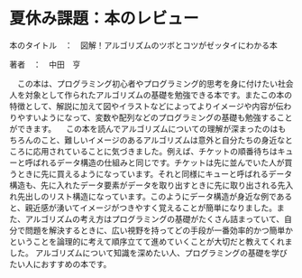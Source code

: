 # 夏休み課題：本のレビュー

本のタイトル　：　図解！アルゴリズムのツボとコツがゼッタイにわかる本

著者　：　中田　亨

　この本は、プログラミング初心者やプログラミング的思考を身に付けたい社会人を対象として作られたアルゴリズムの基礎を勉強できる本です。またこの本の特徴として、解説に加えて図やイラストなどによってよりイメージや内容が伝わりやすいようになって、変数や配列などのプログラミングの基礎も勉強することができます。
　この本を読んでアルゴリズムについての理解が深まったのはもちろんのこと、難しいイメージのあるアルゴリズムは意外と自分たちの身近なところに応用されていることに気づきました。例えば、チケットの順番待ちはキューと呼ばれるデータ構造の仕組みと同じです。チケットは先に並んでいた人が買うときに先に買えるようになっています。それと同様にキューと呼ばれるデータ構造も、先に入れたデータ要素がデータを取り出すときに先に取り出される先入れ先出しのリスト構造になっています。このようにデータ構造が身近な例であると、親近感が湧いてイメージがつきやすく覚えることが簡単になりました。また、アルゴリズムの考え方はプログラミングの基礎がたくさん詰まっていて、自分で問題を解決するときに、広い視野を持ってどの手段が一番効率的かつ簡単かということを論理的に考えて順序立てて進めていくことが大切だと教えてくれました。
 アルゴリズムについて知識を深めたい人、プログラミングの基礎を学びたい人におすすめの本です。
 



